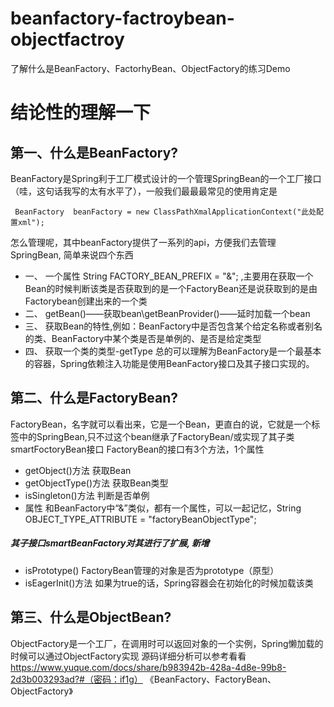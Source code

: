 # beanfactory-factroybean-objectfactroy
了解什么是BeanFactory、FactorhyBean、ObjectFactory的练习Demo

# 结论性的理解一下
## 第一、什么是BeanFactory?
BeanFactory是Spring利于工厂模式设计的一个管理SpringBean的一个工厂接口（哇，这句话我写的太有水平了），一般我们最最最常见的使用肯定是
```
 BeanFactory  beanFactory = new ClassPathXmalApplicationContext("此处配置xml");
```
怎么管理呢，其中beanFactory提供了一系列的api，方便我们去管理SpringBean, 简单来说四个东西
- 一、 一个属性 String FACTORY_BEAN_PREFIX = "&"; ,主要用在获取一个Bean的时候判断该类是否获取到的是一个FactoryBean还是说获取到的是由Factorybean创建出来的一个类
- 二、 getBean()——获取bean\getBeanProvider()——延时加载一个bean
- 三、 获取Bean的特性,例如：BeanFactory中是否包含某个给定名称或者别名的类、BeanFactory中某个类是否是单例的、是否是给定类型
- 四、 获取一个类的类型-getType
总的可以理解为BeanFactory是一个最基本的容器，Spring依赖注入功能是使用BeanFactory接口及其子接口实现的。

## 第二、什么是FactoryBean?
FactoryBean，名字就可以看出来，它是一个Bean，更直白的说，它就是一个<bean></bean>标签中的SpringBean,只不过这个bean继承了FactoryBean/或实现了其子类smartFoctoryBean接口
FactoryBean的接口有3个方法，1个属性
- getObject()方法  获取Bean
- getObjectType()方法   获取Bean类型
- isSingleton()方法  判断是否单例
- 属性  和BeanFactory中“&”类似，都有一个属性，可以一起记忆，String OBJECT_TYPE_ATTRIBUTE = "factoryBeanObjectType";
##### 其子接口smartBeanFactory对其进行了扩展,  新增
- isPrototype()  FactoryBean管理的对象是否为prototype（原型）
- isEagerInit()方法   如果为true的话，Spring容器会在初始化的时候加载该类
## 第三、什么是ObjectBean?
ObjectFactory是一个工厂，在调用时可以返回对象的一个实例，Spring懒加载的时候可以通过ObjectFactory实现
源码详细分析可以参考看看
https://www.yuque.com/docs/share/b983942b-428a-4d8e-99b8-2d3b003293ad?#（密码：if1g） 《BeanFactory、FactoryBean、ObjectFactory》

